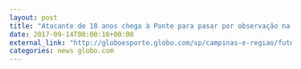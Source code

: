 ```yaml
---
layout: post
title: "Atacante de 18 anos chega à Ponte para pasar por observação na Copa São Paulo "
date: 2017-09-14T00:00:10+00:00
external_link: "http://globoesporte.globo.com/sp/campinas-e-regiao/futebol/times/ponte-preta/noticia/atacante-de-18-anos-chega-a-ponte-para-passar-por-observacao-na-copa-sao-paulo.ghtml"
categories: news globo.com
---
```

